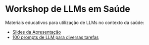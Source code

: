 # Workshop de LLMs em Saúde

Materiais educativos para utilização de LLMs no contexto da saúde:

- [Slides da Apresentação](./workshop-slides.pdf)
- [100 prompts de LLM para diversas tarefas](./prompts.md)
